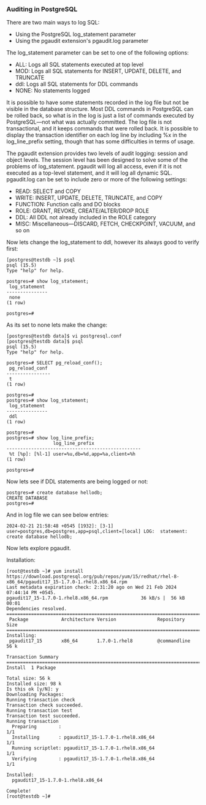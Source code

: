 ### Auditing in PostgreSQL
There are two main ways to log SQL:
* Using the PostgreSQL log_statement parameter
* Using the pgaudit extension's pgaudit.log parameter

The log_statement parameter can be set to one of the following options:
* ALL: Logs all SQL statements executed at top level
* MOD: Logs all SQL statements for INSERT, UPDATE, DELETE, and TRUNCATE
* ddl: Logs all SQL statements for DDL commands
* NONE: No statements logged

It is possible to have some statements recorded in the log file but not be visible in the database structure. Most DDL commands in PostgreSQL can be rolled back, so what is in the log is just a list of commands executed by PostgreSQL—not what was actually committed. The log file is not transactional, and it keeps commands that were rolled back. It is possible to display the transaction identifier on each log line by including %x in the log_line_prefix setting, though that has some difficulties in terms of usage.

The pgaudit extension provides two levels of audit logging: session and object levels. The session level has been designed to solve some of the problems of log_statement. pgaudit will log all access, even if it is not executed as a top-level statement, and it will log all dynamic SQL. pgaudit.log can be set to include zero or more of the following settings:
* READ: SELECT and COPY
* WRITE: INSERT, UPDATE, DELETE, TRUNCATE, and COPY
* FUNCTION: Function calls and DO blocks
* ROLE: GRANT, REVOKE, CREATE/ALTER/DROP ROLE
* DDL: All DDL not already included in the ROLE category
* MISC: Miscellaneous—DISCARD, FETCH, CHECKPOINT, VACUUM, and so on

Now lets change the log_statement to ddl, however its always good to verify first:
```
[postgres@testdb ~]$ psql
psql (15.5)
Type "help" for help.

postgres=# show log_statement;
 log_statement
---------------
 none
(1 row)

postgres=#
```

As its set to none lets make the change:
```
[postgres@testdb data]$ vi postgresql.conf
[postgres@testdb data]$ psql
psql (15.5)
Type "help" for help.

postgres=# SELECT pg_reload_conf();
 pg_reload_conf
----------------
 t
(1 row)

postgres=#
postgres=# show log_statement;
 log_statement
---------------
 ddl
(1 row)

postgres=#
postgres=# show log_line_prefix;
                 log_line_prefix
-------------------------------------------------
 %t [%p]: [%l-1] user=%u,db=%d,app=%a,client=%h
(1 row)

postgres=#
```

Now lets see if DDL statements are being logged or not:
```
postgres=# create database hellodb;
CREATE DATABASE
postgres=#
```

And in log file we can see below entries:
```
2024-02-21 21:58:48 +0545 [1932]: [3-1] user=postgres,db=postgres,app=psql,client=[local] LOG:  statement: create database hellodb;
```

Now lets explore pgaudit.

Installation:
```
[root@testdb ~]# yum install https://download.postgresql.org/pub/repos/yum/15/redhat/rhel-8-x86_64/pgaudit17_15-1.7.0-1.rhel8.x86_64.rpm
Last metadata expiration check: 2:31:20 ago on Wed 21 Feb 2024 07:44:14 PM +0545.
pgaudit17_15-1.7.0-1.rhel8.x86_64.rpm            36 kB/s |  56 kB     00:01
Dependencies resolved.
================================================================================
 Package            Architecture Version               Repository          Size
================================================================================
Installing:
 pgaudit17_15       x86_64       1.7.0-1.rhel8         @commandline        56 k

Transaction Summary
================================================================================
Install  1 Package

Total size: 56 k
Installed size: 98 k
Is this ok [y/N]: y
Downloading Packages:
Running transaction check
Transaction check succeeded.
Running transaction test
Transaction test succeeded.
Running transaction
  Preparing        :                                                        1/1
  Installing       : pgaudit17_15-1.7.0-1.rhel8.x86_64                      1/1
  Running scriptlet: pgaudit17_15-1.7.0-1.rhel8.x86_64                      1/1
  Verifying        : pgaudit17_15-1.7.0-1.rhel8.x86_64                      1/1

Installed:
  pgaudit17_15-1.7.0-1.rhel8.x86_64

Complete!
[root@testdb ~]#
```
